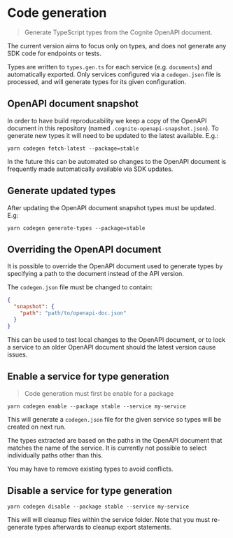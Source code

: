 # Code generation

> Generate TypeScript types from the Cognite OpenAPI document.

The current version aims to focus only on types, and does not generate
any SDK code for endpoints or tests.

Types are written to `types.gen.ts` for each service (e.g. `documents`)
and automatically exported. Only services configured via a `codegen.json`
file is processed, and will generate types for its given configuration.

## OpenAPI document snapshot

In order to have build reproducability we keep a copy of the OpenAPI document
in this repository (named `.cognite-openapi-snapshot.json`). To generate new types
it will need to be updated to the latest available. E.g.:

```console
yarn codegen fetch-latest --package=stable
```

In the future this can be automated so changes to the OpenAPI document is
frequently made automatically available via SDK updates.

## Generate updated types

After updating the OpenAPI document snapshot types must be updated. E.g:

```console
yarn codegen generate-types --package=stable
```

## Overriding the OpenAPI document

It is possible to override the OpenAPI document used to generate
types by specifying a path to the document instead of the API version.

The `codegen.json` file must be changed to contain:

```json
{
  "snapshot": {
    "path": "path/to/openapi-doc.json"
  }
}
```

This can be used to test local changes to the OpenAPI document, or to 
lock a service to an older OpenAPI document should the latest version
cause issues.

## Enable a service for type generation

> Code generation must first be enable for a package

```console
yarn codegen enable --package stable --service my-service
```

This will generate a `codegen.json` file for the given service
so types will be created on next run.

The types extracted are based on the paths in the OpenAPI document
that matches the name of the service. It is currently not possible
to select individually paths other than this.

You may have to remove existing types to avoid conflicts.

## Disable a service for type generation

```console
yarn codegen disable --package stable --service my-service
```

This will will cleanup files within the service folder. Note that you
must re-generate types afterwards to cleanup export statements.
